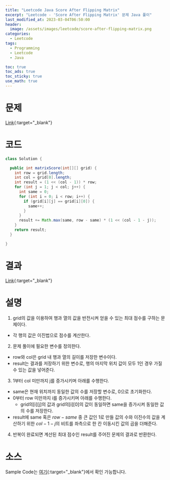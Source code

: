 ```yaml
---
title: "Leetcode Java Score After Flipping Matrix"
excerpt: "Leetcode - 'Score After Flipping Matrix' 문제 Java 풀이"
last_modified_at: 2023-03-04T06:50:00
header:
  image: /assets/images/leetcode/score-after-flipping-matrix.png
categories:
  - Leetcode
tags:
  - Programming
  - Leetcode
  - Java

toc: true
toc_ads: true
toc_sticky: true
use_math: true
---
```

# 문제
[Link](https://leetcode.com/problems/score-after-flipping-matrix){:target="_blank"}

# 코드
```java
class Solution {

  public int matrixScore(int[][] grid) {
    int row = grid.length;
    int col = grid[0].length;
    int result = (1 << (col - 1)) * row;
    for (int j = 1; j < col; j++) {
      int same = 0;
      for (int i = 0; i < row; i++) {
        if (grid[i][j] == grid[i][0]) {
          same++;
        }
      }
      result += Math.max(same, row - same) * (1 << (col - 1 - j));
    }
    return result;
  }

}
```

# 결과
[Link](https://leetcode.com/problems/score-after-flipping-matrix/submissions/908592902/){:target="_blank"}

# 설명
1. grid의 값을 이용하여 행과 열의 값을 반전시켜 얻을 수 있는 최대 점수를 구하는 문제이다.
- 각 행의 값은 이진법으로 점수를 계산한다.

2. 문제 풀이에 필요한 변수를 정의한다.
- row와 col은 grid 내 행과 열의 길이를 저장한 변수이다.
- result는 결과를 저장하기 위한 변수로, 행의 마지막 위치 값이 모두 1인 경우 가질 수 있는 값을 넣어준다.

3. 1부터 col 미만까지 j를 증가시키며 아래를 수행한다.
- same은 현재 위치까지 동일한 값의 수를 저장할 변수로, 0으로 초기화한다.
- 0부터 row 미만까지 i를 증가시키며 아래를 수행한다.
  - grid의[i][j]의 값과 grid의[i][0]의 값이 동일하면 same을 증가시켜 동일한 값의 수를 저장한다.
- result에 same 혹은 $row - same$ 중 큰 값인 1로 만들 값의 수와 이진수의 값을 계산하기 위한 $col - 1 - j$의 비트를 좌측으로 한 칸 이동시킨 값의 곱을 더해준다.

4. 반복이 완료되면 계산된 최대 점수인 result를 주어진 문제의 결과로 반환한다.

# 소스
Sample Code는 [여기](https://github.com/GracefulSoul/leetcode/blob/master/src/main/java/gracefulsoul/problems/ScoreAfterFlippingMatrix.java){:target="_blank"}에서 확인 가능합니다.